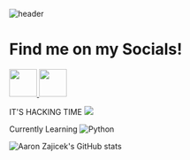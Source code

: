 ![header](https://capsule-render.vercel.app/api?type=venom&theme=tokyonight&text=Hello%World!&animation=blinking&)
# Find me on my Socials!
<p align="left">
<a href="https://www.instagram.com/a.2.z0101/">
  <img height="50" src="https://user-images.githubusercontent.com/46517096/166974368-9798f39f-1f46-499c-b14e-81f0a3f83a06.png"/> </a>
<a href="https://www.instagram.com/a.2.z0101/">
  <img height="50" src="https://user-images.githubusercontent.com/46517096/166974368-9798f39f-1f46-499c-b14e-81f0a3f83a06.png"/> </a>

IT'S HACKING TIME
<img src="https://github.com/user-attachments/assets/bf2d7199-1a8d-4bd7-a5be-ab763f02190a
"/>

Currently Learning
![Python](https://img.shields.io/badge/python-3670A0?style=for-the-badge&logo=python&logoColor=ffdd54)


![Aaron Zajicek's GitHub stats](https://github-readme-stats.vercel.app/api?username=mrA2Z0101&theme=chartreuse-dark&show_icons=true)



<!--
**mrA2Z0101/mrA2Z0101** is a ✨ _special_ ✨ repository because its `README.md` (this file) appears on your GitHub profile.

Here are some ideas to get you started:

- 🔭 I’m currently working on ...
- 🌱 I’m currently learning ...
- 👯 I’m looking to collaborate on ...
- 🤔 I’m looking for help with ...
- 💬 Ask me about ...
- 📫 How to reach me: ...
- 😄 Pronouns: ...
- ⚡ Fun fact: ...
-->
